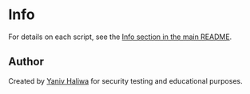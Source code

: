 # Info

For details on each script, see the [Info section in the main README](https://github.com/YanivHaliwa/Linux-Stuff/tree/master?tab=readme-ov-file#Info).

## Author

Created by [Yaniv Haliwa](https://github.com/YanivHaliwa) for security testing and educational purposes. 
